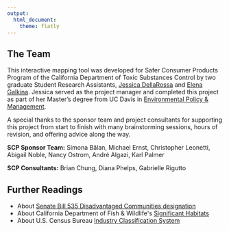 ```yaml
---
output: 
  html_document:
    theme: flatly
---
```




## The Team

This interactive mapping tool was developed for Safer Consumer Products Program of the California Department of Toxic Substances Control by two graduate Student Research Assistants, [Jessica DellaRossa](https://www.linkedin.com/in/jessica-dellarossa-311ba0144/) and [Elena Galkina](https://www.linkedin.com/in/elena-galkina-538365212/). Jessica served as the project manager and completed this project as part of her Master’s degree from UC Davis in [Environmental Policy & Management](https://epm.ucdavis.edu/).

A special thanks to the sponsor team and project consultants for supporting this project from start to finish with many brainstorming sessions, hours of revision, and offering advice along the way.

**SCP Sponsor Team:** Simona Bălan, Michael Ernst, Christopher Leonetti, Abigail Noble, Nancy Ostrom, André Algazi, Karl Palmer

**SCP Consultants:** Brian Chung, Diana Phelps, Gabrielle Rigutto

## Further Readings

 * About [Senate Bill 535 Disadvantaged Communities designation](https://oehha.ca.gov/calenviroscreen/sb535)
 * About California Department of Fish & Wildlife's [Significant Habitats](https://wildlife.ca.gov/Data/Analysis/ACE#523731771-significant-habitats)
 * About U.S. Census Bureau [Industry Classification System](https://www.census.gov/naics/)
